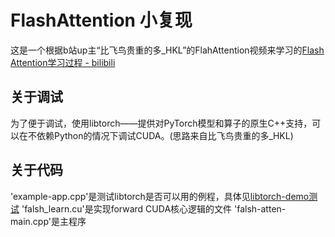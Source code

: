 # FlashAttention 小复现
这是一个根据b站up主“比飞鸟贵重的多_HKL”的FlahAttention视频来学习的[Flash Attention学习过程 - bilibili](https://www.bilibili.com/video/BV1FM9XYoEQ5/?spm_id_from=333.999.0.0&vd_source=1e1c4d48c6129699686897a835e568ea)
## 关于调试
为了便于调试，使用libtorch——提供对PyTorch模型和算子的原生C++支持，可以在不依赖Python的情况下调试CUDA。(思路来自比飞鸟贵重的多_HKL)
## 关于代码
'example-app.cpp'是测试libtorch是否可以用的例程，具体见[libtorch-demo测试](https://pytorch.org/cppdocs/installing.html)
'falsh_learn.cu'是实现forward CUDA核心逻辑的文件
'falsh-atten-main.cpp'是主程序
